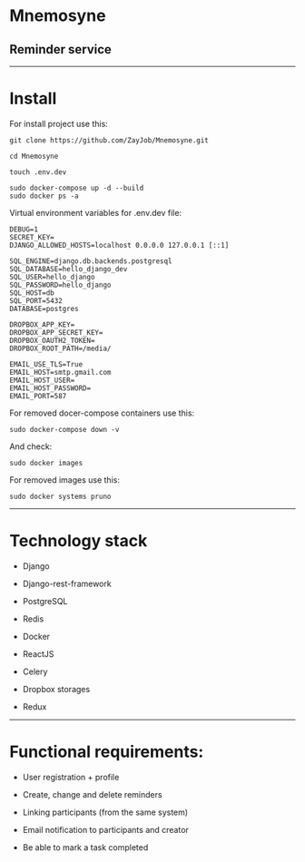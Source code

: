 # Mnemosyne
## Reminder service
---


# Install

For install project use this:
```
git clone https://github.com/ZayJob/Mnemosyne.git

cd Mnemosyne

touch .env.dev

sudo docker-compose up -d --build
sudo docker ps -a
```

Virtual environment variables for .env.dev file:
```
DEBUG=1
SECRET_KEY=
DJANGO_ALLOWED_HOSTS=localhost 0.0.0.0 127.0.0.1 [::1]

SQL_ENGINE=django.db.backends.postgresql
SQL_DATABASE=hello_django_dev
SQL_USER=hello_django
SQL_PASSWORD=hello_django
SQL_HOST=db
SQL_PORT=5432
DATABASE=postgres

DROPBOX_APP_KEY=
DROPBOX_APP_SECRET_KEY=
DROPBOX_OAUTH2_TOKEN=
DROPBOX_ROOT_PATH=/media/

EMAIL_USE_TLS=True
EMAIL_HOST=smtp.gmail.com
EMAIL_HOST_USER=
EMAIL_HOST_PASSWORD=
EMAIL_PORT=587
```

For removed docer-compose containers use this:
```
sudo docker-compose down -v
```
And check:
```
sudo docker images
```
For removed images use this:
```
sudo docker systems pruno
```
---
# Technology stack

+ Django

+ Django-rest-framework

+ PostgreSQL

+ Redis

+ Docker

+ ReactJS

+ Celery

+ Dropbox storages

+ Redux
---
# Functional requirements:

+ User registration + profile

+ Create, change and delete reminders

+ Linking participants (from the same system)

+ Email notification to participants and creator

+ Be able to mark a task completed